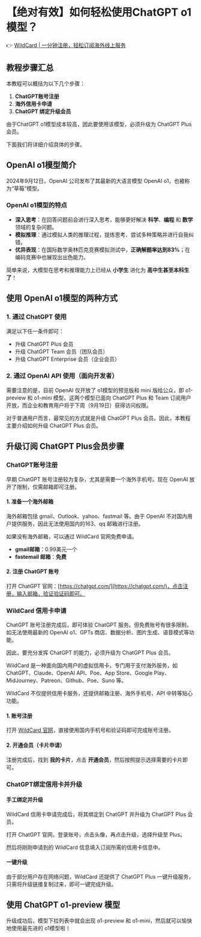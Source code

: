 # 【绝对有效】如何轻松使用ChatGPT o1模型？

👉 [WildCard | 一分钟注册，轻松订阅海外线上服务](https://bbtdd.com/WildCard)

## 教程步骤汇总

本教程可以概括为以下几个步骤：

1. **ChatGPT账号注册**  
2. **海外信用卡申请**  
3. **ChatGPT 绑定升级会员**  

由于ChatGPT o1模型成本较高，因此要使用该模型，必须升级为 ChatGPT Plus 会员。

下面我们将详细介绍具体的步骤。

## OpenAI o1模型简介

2024年9月12日，OpenAI 公司发布了其最新的大语言模型 OpenAI o1，也被称为“草莓”模型。

### OpenAI o1模型的特点

- **深入思考**：在回答问题前会进行深入思考，能够更好解决 **科学**、**编程** 和 **数学** 领域的复杂问题。
- **模拟推理**：通过模拟人类的推理过程，提炼思考、尝试多种策略并进行自我纠错。
- **优异表现**：在国际数学奥林匹克竞赛模拟测试中，**正确解题率达到83%**；在编码竞赛中也展现出出色能力。

简单来说，大模型在思考和推理能力上已经从 **小学生** 进化为 **高中生甚至本科生了**！

## 使用 OpenAI o1模型的两种方式

### 1. 通过 ChatGPT 使用
满足以下任一条件即可：
- 升级 ChatGPT Plus 会员
- 升级 ChatGPT Team 会员（团队会员）
- 升级 ChatGPT Enterprise 会员（企业会员）

### 2. 通过 OpenAI API 使用（面向开发者）
需要注意的是，目前 OpenAI 仅开放了 o1模型的预览版和 mini 版给公众，即 o1-preview 和 o1-mini 模型。这两个模型已面向 ChatGPT Plus 和 Team 订阅用户开放，而企业和教育用户将于下周（9月19日）获得访问权限。

对于普通用户而言，最常见的方式就是升级 ChatGPT Plus 会员。因此，本教程主要介绍如何升级 ChatGPT Plus 会员。

## 升级订阅 ChatGPT Plus会员步骤

### ChatGPT账号注册

早期 ChatGPT 账号注册较为复杂，尤其是需要一个海外手机号。现在 OpenAI 放开了限制，仅需邮箱即可注册。

#### 1. 准备一个海外邮箱
海外邮箱包括 gmail、Outlook、yahoo、fastmail 等。由于 OpenAI 不对国内用户提供服务，因此无法使用国内的163、qq 邮箱进行注册。

如果没有海外邮箱，可以通过 WildCard 官网免费申请。

- **gmail邮箱**：0.99美元一个
- **fastemail 邮箱**：**免费**

#### 2. 注册 ChatGPT 账号
打开 ChatGPT 官网：[https://chatgpt.com/](https://chatgpt.com/)，点击注册，输入邮箱，验证验证码即可。

### WildCard 信用卡申请

ChatGPT 账号注册完成后，即可体验 ChatGPT 服务。但免费账号有很多限制，如无法使用最新的 OpenAI o1、GPTs 商店、数据分析、图片生成、语音模式等功能。

因此，要充分发挥 ChatGPT 的能力，必须升级为 ChatGPT Plus 会员。

WildCard 是一种面向国内用户的虚拟信用卡，专门用于支付海外服务，如 ChatGPT、Claude、OpenAI API、Poe、App Store、Google Play、MidJourney、Patreon、Github、Poe、Suno 等。

WildCard 不仅提供信用卡服务，还提供邮箱注册、海外手机号、API 中转等贴心功能。

#### 1. 账号注册
打开 [WildCard 官网](https://bbtdd.com/WildCard)，直接使用国内手机号和验证码即可完成账号注册。

#### 2. 开通会员（卡片申请）
注册完成后，找到 **我的卡片**，点击 **开通会员**，然后按照提示选择需要的卡片即可。

### ChatGPT绑定信用卡并升级

#### 手工绑定并升级
WildCard 信用卡申请完成后，将其绑定到 ChatGPT 并升级为 ChatGPT Plus 会员。

打开 ChatGPT 官网，登录账号，点击头像，再点击升级，选择升级至 Plus。

然后将刚刚申请到的 WildCard 信息填入订阅所需的信用卡信息中。

#### 一键升级
由于部分用户存在网络问题，WildCard 还提供了 ChatGPT Plus 一键升级服务，只需将升级链接复制过来，即可一键完成升级。

## 使用 ChatGPT o1-preview 模型

升级成功后，模型下拉列表中就会出现 o1-preview 和 o1-mini，然后就可以愉快地使用最先进的 o1模型啦！
